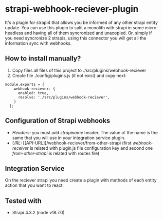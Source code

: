 # strapi-webhook-reciever-plugin
It's a plugin for strapi4 that allows you be informed of any other strapi entity update.
You can use this plugin to split a monolith with strapi in some micro-headless and having all of them syncronized and unacopled.
Or, simply if you need syncronize 2 strapis, using this connector you will get all the information sync with webhooks.

## How to install manually?
1. Copy files all files of this project to ./src/plugins/webhook-reciever
2. Create file ./config/plugins.js (if not exist) and copy next:

```
module.exports = {
    webhook-reciever: {
      enabled: true,
      resolve: './src/plugins/webhook-reciever',
    }
  };
```

## Configuration of Strapi webhooks
* *Headers:* you must add *strapiname* header. The value of the name is the same that you will use in your integration service plugin.
* *URL:* [[API-URL]]/webhook-reciever/from-other-strapi (first *webhook-receiver* is related with plugin.js file configuration key and second one *from-other-strapi* is related with routes file)

## Integration Service
On the reciever strapi you need create a plugin with methods of each entity action that you want to react.

## Tested with
* Strapi 4.3.2 (node v18.7.0)  